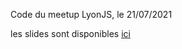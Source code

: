 Code du meetup LyonJS, le 21/07/2021

les slides sont disponibles [ici](https://docs.google.com/presentation/d/e/2PACX-1vQY0ukjI8MU29DTsfsErkWWJSj91GK6oY-kUTHRkvSOF5ziB1bFrhbaE42kovlp3KS4abc6YfutpSVV/pub?start=false&loop=false&delayms=3000)

